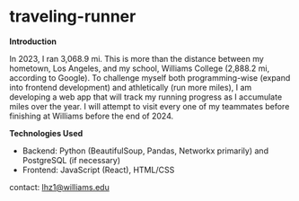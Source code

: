 # traveling-runner

__Introduction__

In 2023, I ran 3,068.9 mi.
This is more than the distance between my hometown, Los Angeles, and my school, Williams College (2,888.2 mi, according to Google).
To challenge myself both programming-wise (expand into frontend development) and athletically (run more miles),
I am developing a web app that will track my running progress as I accumulate miles over the year.
I will attempt to visit every one of my teammates before finishing at Williams before the end of 2024.

__Technologies Used__
* Backend: Python (BeautifulSoup, Pandas, Networkx primarily) and PostgreSQL (if necessary)
* Frontend: JavaScript (React), HTML/CSS

contact: lhz1@williams.edu
